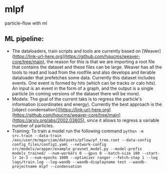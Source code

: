 # mlpf
particle-flow with ml 


## ML pipeline:
- The dataloaders, train scripts and tools are currently based on [Weaver](https://link-url-here.org](https://github.com/hqucms/weaver-core/tree/main), the reason for this is that we are importing a root file that contains the dataset and these files can be large. Weaver has all the tools to read and load from the rootfile and also develops and iterable dataloader that prefetches some data. Currently this dataset includes events. One event is formed by hits (which can be tracks or calo hits). An input is an event in the form of a graph, and the output is a single particle (in coming versions of the dataset there will be more). 
- Models: The goal of the current taks is to regress the particle's information (coordinates and energy). Currently the best approach is the [object condensation]([https://link-url-here.org](https://github.com/hqucms/weaver-core/tree/main](https://arxiv.org/abs/2002.03605), since it allows to regress a variable number of particles. 
- Training: To train a model run the following command 
`python -m src.train --data-train /eos/user/m/mgarciam/datasets/pflow/pf_tree.root --data-config config_files/config1.yaml --network-config src/models/wrapper/example_gravnet_model.py --model-prefix models_trained/ --num-workers 0 --gpus 0 --batch-size 100 --start-lr 1e-3 --num-epochs 1000 --optimizer ranger --fetch-step 1 --log logs/train.log --log-wandb --wandb-displayname test --wandb-projectname mlpf --condensation`

